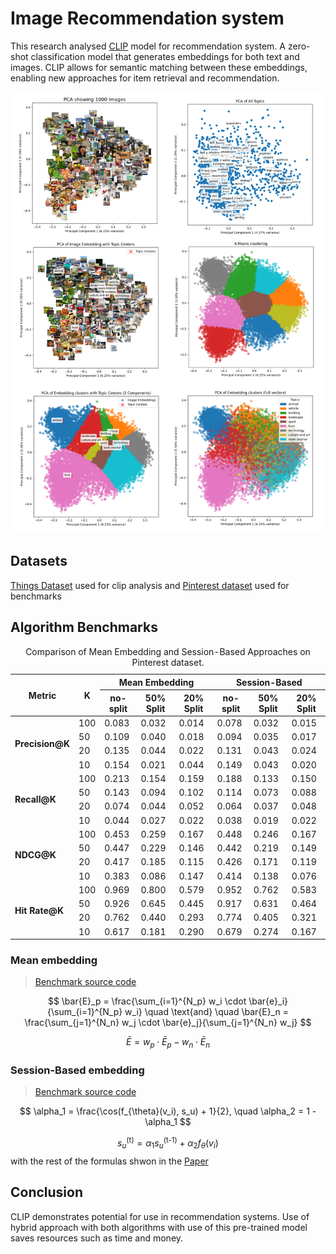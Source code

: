 # Image Recommendation system

This research analysed [CLIP](https://openai.com/index/clip/) model for recommendation system. A zero-shot classification model that generates embeddings for both text and images. CLIP allows for semantic matching between these embeddings, enabling new approaches for item retrieval and recommendation.

![Results](./data_analysis/graphs/2/photo-collage.png)

## Datasets

[Things Dataset](https://things-initiative.org/) used for clip analysis and [Pinterest dataset](https://paperswithcode.com/dataset/pinterest) used for benchmarks

## Algorithm Benchmarks

<table>
  <caption>Comparison of Mean Embedding and Session-Based Approaches on Pinterest dataset.</caption>
  <thead>
    <tr>
      <th rowspan="2">Metric</th>
      <th rowspan="2">K</th>
      <th colspan="3">Mean Embedding</th>
      <th colspan="3">Session-Based</th>
    </tr>
    <tr>
      <th>no-split</th>
      <th>50% Split</th>
      <th>20% Split</th>
      <th>no-split</th>
      <th>50% Split</th>
      <th>20% Split</th>
    </tr>
  </thead>
  <tbody>
    <tr>
      <td rowspan="4"><strong>Precision@K</strong></td>
      <td>100</td>
      <td>0.083</td>
      <td>0.032</td>
      <td>0.014</td>
      <td>0.078</td>
      <td>0.032</td>
      <td>0.015</td>
    </tr>
    <tr>
      <td>50</td>
      <td>0.109</td>
      <td>0.040</td>
      <td>0.018</td>
      <td>0.094</td>
      <td>0.035</td>
      <td>0.017</td>
    </tr>
    <tr>
      <td>20</td>
      <td>0.135</td>
      <td>0.044</td>
      <td>0.022</td>
      <td>0.131</td>
      <td>0.043</td>
      <td>0.024</td>
    </tr>
    <tr>
      <td>10</td>
      <td>0.154</td>
      <td>0.021</td>
      <td>0.044</td>
      <td>0.149</td>
      <td>0.043</td>
      <td>0.020</td>
    </tr>
    <tr>
      <td rowspan="4"><strong>Recall@K</strong></td>
      <td>100</td>
      <td>0.213</td>
      <td>0.154</td>
      <td>0.159</td>
      <td>0.188</td>
      <td>0.133</td>
      <td>0.150</td>
    </tr>
    <tr>
      <td>50</td>
      <td>0.143</td>
      <td>0.094</td>
      <td>0.102</td>
      <td>0.114</td>
      <td>0.073</td>
      <td>0.088</td>
    </tr>
    <tr>
      <td>20</td>
      <td>0.074</td>
      <td>0.044</td>
      <td>0.052</td>
      <td>0.064</td>
      <td>0.037</td>
      <td>0.048</td>
    </tr>
    <tr>
      <td>10</td>
      <td>0.044</td>
      <td>0.027</td>
      <td>0.022</td>
      <td>0.038</td>
      <td>0.019</td>
      <td>0.022</td>
    </tr>
    <tr>
      <td rowspan="4"><strong>NDCG@K</strong></td>
      <td>100</td>
      <td>0.453</td>
      <td>0.259</td>
      <td>0.167</td>
      <td>0.448</td>
      <td>0.246</td>
      <td>0.167</td>
    </tr>
    <tr>
      <td>50</td>
      <td>0.447</td>
      <td>0.229</td>
      <td>0.146</td>
      <td>0.442</td>
      <td>0.219</td>
      <td>0.149</td>
    </tr>
    <tr>
      <td>20</td>
      <td>0.417</td>
      <td>0.185</td>
      <td>0.115</td>
      <td>0.426</td>
      <td>0.171</td>
      <td>0.119</td>
    </tr>
    <tr>
      <td>10</td>
      <td>0.383</td>
      <td>0.086</td>
      <td>0.147</td>
      <td>0.414</td>
      <td>0.138</td>
      <td>0.076</td>
    </tr>
    <tr>
      <td rowspan="4"><strong>Hit Rate@K</strong></td>
      <td>100</td>
      <td>0.969</td>
      <td>0.800</td>
      <td>0.579</td>
      <td>0.952</td>
      <td>0.762</td>
      <td>0.583</td>
    </tr>
    <tr>
      <td>50</td>
      <td>0.926</td>
      <td>0.645</td>
      <td>0.445</td>
      <td>0.917</td>
      <td>0.631</td>
      <td>0.464</td>
    </tr>
    <tr>
      <td>20</td>
      <td>0.762</td>
      <td>0.440</td>
      <td>0.293</td>
      <td>0.774</td>
      <td>0.405</td>
      <td>0.321</td>
    </tr>
    <tr>
      <td>10</td>
      <td>0.617</td>
      <td>0.181</td>
      <td>0.290</td>
      <td>0.679</td>
      <td>0.274</td>
      <td>0.167</td>
    </tr>
  </tbody>
</table>

### Mean embedding

> [Benchmark source code](./benchmark/src/benchmark_mean.py)

$$
\bar{E}_p = \frac{\sum_{i=1}^{N_p} w_i \cdot \bar{e}_i}{\sum_{i=1}^{N_p} w_i} \quad \text{and} \quad \bar{E}_n = \frac{\sum_{j=1}^{N_n} w_j \cdot \bar{e}_j}{\sum_{j=1}^{N_n} w_j}
$$


$$
\bar{E} = w_p \cdot \bar{E}_p - w_n \cdot \bar{E}_n
$$

### Session-Based embedding

> [Benchmark source code](./benchmark/src/benchmark_session.py)

$$
\alpha_1 = \frac{\cos(f_{\theta}(v_i), s_u) + 1}{2}, \quad \alpha_2 = 1 - \alpha_1
$$

$$
s_u^{(\text{t})} = \alpha_1 s_u^{(\text{t-1})} + \alpha_2 f_{\theta}(v_i)
$$
with the rest of the formulas shwon in the [Paper](https://scispace.com/pdf/a-personalised-session-based-recommender-system-with-5zjyjt67li.pdf)


## Conclusion

CLIP demonstrates potential for use in recommendation systems. Use of hybrid approach with both algorithms with use of this pre-trained model saves resources such as time and money.  
